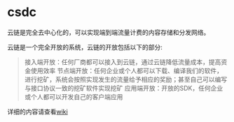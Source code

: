 # csdc

云链是完全去中心化的，可以实现端到端流量计费的内容存储和分发网络。

云链是一个完全开放的系统，云链的开放包括以下的部分:

> 接入端开放：任何厂商都可以接入到云链，通过云链降低流量成本，提高资金使用效率
> 节点端开放：任何企业或个人都可以下载、编译我们的软件，进行挖矿，系统会按照实现发生的流量给予相应的奖励；甚至自己可以编写与接口协议一致的挖矿软件实现挖矿
> 应用端开放：开放的SDK，任何企业或个人都可以开发自己的客户端应用

详细的内容请查看[wiki](https://github.com/CSDCFund/csdc/wiki)
